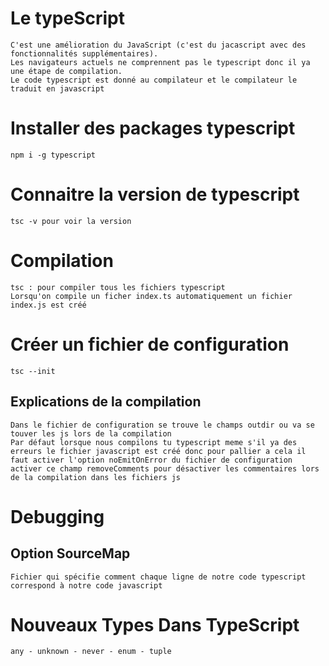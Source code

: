 # Le typeScript 
    C'est une amélioration du JavaScript (c'est du jacascript avec des fonctionnalités supplémentaires).
    Les navigateurs actuels ne comprennent pas le typescript donc il ya une étape de compilation.
    Le code typescript est donné au compilateur et le compilateur le traduit en javascript

# Installer des packages typescript
    npm i -g typescript 

# Connaitre la version de typescript
    tsc -v pour voir la version	

# Compilation 
    tsc : pour compiler tous les fichiers typescript
    Lorsqu'on compile un ficher index.ts automatiquement un fichier index.js est créé

# Créer un fichier de configuration
    tsc --init 
## Explications de la compilation
    Dans le fichier de configuration se trouve le champs outdir ou va se touver les js lors de la compilation
    Par défaut lorsque nous compilons tu typescript meme s'il ya des erreurs le fichier javascript est créé donc pour pallier a cela il faut activer l'option noEmitOnError du fichier de configuration
    activer ce champ removeComments pour désactiver les commentaires lors de la compilation dans les fichiers js

# Debugging
## Option SourceMap
    Fichier qui spécifie comment chaque ligne de notre code typescript correspond à notre code javascript

# Nouveaux Types Dans TypeScript
    any - unknown - never - enum - tuple
